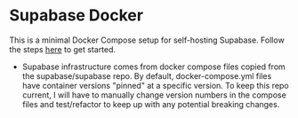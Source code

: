 # Supabase Docker

This is a minimal Docker Compose setup for self-hosting Supabase. Follow the steps [here](https://supabase.com/docs/guides/hosting/docker) to get started.

- Supabase infrastructure comes from docker compose files copied from the supabase/supabase repo. By default, docker-compose.yml files have container versions "pinned" at a specific version. To keep this repo current, I will have to manually change version numbers in the compose files and test/refactor to keep up with any potential breaking changes.